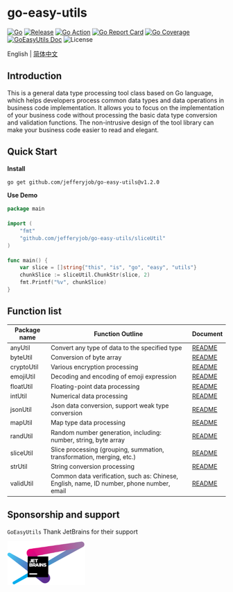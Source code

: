 # go-easy-utils

[![Go](https://img.shields.io/badge/Go-%3E%3D1.18-green)](https://go.dev)
[![Release](https://img.shields.io/github/release/jefferyjob/go-easy-utils.svg)](https://github.com/jefferyjob/go-easy-utils/releases)
[![Go Action](https://github.com/jefferyjob/go-easy-utils/workflows/Go/badge.svg?branch=master)](https://github.com/jefferyjob/go-easy-utils/actions)
[![Go Report Card](https://goreportcard.com/badge/github.com/jefferyjob/go-easy-utils)](https://goreportcard.com/report/github.com/jefferyjob/go-easy-utils)
[![Go Coverage](https://codecov.io/gh/jefferyjob/go-easy-utils/branch/master/graph/badge.svg)](https://codecov.io/gh/jefferyjob/go-easy-utils)
[![GoEasyUtils Doc](https://img.shields.io/badge/go.dev-reference-brightgreen?logo=go&logoColor=white&style=flat)](https://pkg.go.dev/github.com/jefferyjob/go-easy-utils)
![License](https://img.shields.io/github/license/jefferyjob/go-easy-utils)

English | [简体中文](README.cn.md)

## Introduction

This is a general data type processing tool class based on Go language, which helps developers process common data types and data operations in business code implementation. It allows you to focus on the implementation of your business code without processing the basic data type conversion and validation functions. The non-intrusive design of the tool library can make your business code easier to read and elegant.

## Quick Start
**Install**
```bash
go get github.com/jefferyjob/go-easy-utils@v1.2.0
```
**Use Demo**
```go
package main

import (
	"fmt"
	"github.com/jefferyjob/go-easy-utils/sliceUtil"
)

func main() {
	var slice = []string{"this", "is", "go", "easy", "utils"}
	chunkSlice := sliceUtil.ChunkStr(slice, 2)
	fmt.Printf("%v", chunkSlice)
}
```

## Function list

| Package name | Function Outline                                                                          | Document             |
| ------------ | ----------------------------------------------------------------------------------------- |----------------------|
| anyUtil      | Convert any type of data to the specified type                                            | [README](anyUtil)    |
| byteUtil     | Conversion of byte array                                                                  | [README](byteUtil)   |
| cryptoUtil   | Various encryption processing                                                             | [README](cryptoUtil) |
| emojiUtil    | Decoding and encoding of emoji expression                                                 | [README](emojiUtil)  |
| floatUtil    | Floating-point data processing                                                            | [README](floatUtil)  |
| intUtil      | Numerical data processing                                                                 | [README](intUtil)    |
| jsonUtil     | Json data conversion, support weak type conversion                                        | [README](jsonUtil)   |
| mapUtil      | Map type data processing                                                                  | [README](mapUtil)    |
| randUtil     | Random number generation, including: number, string, byte array                           | [README](randUtil)   |
| sliceUtil    | Slice processing (grouping, summation, transformation, merging, etc.)                     | [README](sliceUtil)  |
| strUtil      | String conversion processing                                                              | [README](strUtil)    |
| validUtil    | Common data verification, such as: Chinese, English, name, ID number, phone number, email | [README](validUtil)  |


## Sponsorship and support

`GoEasyUtils` Thank JetBrains for their support

<a href="https://www.jetbrains.com"><img src="https://raw.githubusercontent.com/panjf2000/illustrations/master/jetbrains/jetbrains-variant-4.png" height="100" alt="JetBrains"/></a>